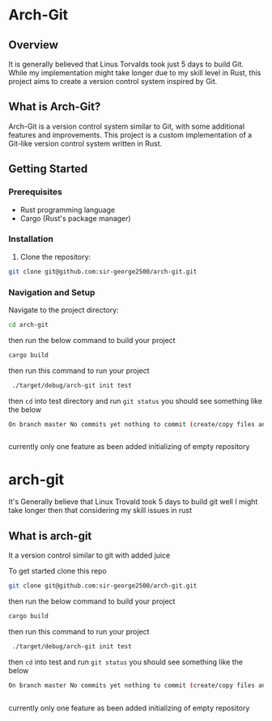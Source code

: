 # Arch-Git

## Overview

It is generally believed that Linus Torvalds took just 5 days to build Git. While my implementation might take longer due to my skill level in Rust, this project aims to create a version control system inspired by Git.

## What is Arch-Git?

Arch-Git is a version control system similar to Git, with some additional features and improvements. This project is a custom implementation of a Git-like version control system written in Rust.

## Getting Started

### Prerequisites
- Rust programming language
- Cargo (Rust's package manager)

### Installation

1. Clone the repository:
```bash
git clone git@github.com:sir-george2500/arch-git.git
```
### Navigation and Setup


Navigate to the project directory:
```bash
cd arch-git
```
then run the below command to build your project 

```bash 
cargo build 
```

then run this command to run your project

```bash 
 ./target/debug/arch-git init test
```

then `cd` into test directory  and run `git status` you should see something like the below 

```bash 
On branch master No commits yet nothing to commit (create/copy files and use "git add" to track)
```
```
```
currently only one feature as been added initializing of empty repository











# arch-git


It's Generally believe that Linux Trovald took 5 days to build git 
well I might take longer then that considering my skill issues in rust 

## What is arch-git 

It a version control similar to git with added juice

To get started clone this repo 
```bash
git clone git@github.com:sir-george2500/arch-git.git
```
then run the below command to build your project 

```bash 
cargo build 
```

then run this command to run your project

```bash 
 ./target/debug/arch-git init test
```

then `cd` into test and run `git status` you should see something like the below 

```bash 
On branch master No commits yet nothing to commit (create/copy files and use "git add" to track)
```
```
```
currently only one feature as been added initializing of empty repository


```
```
```
```

